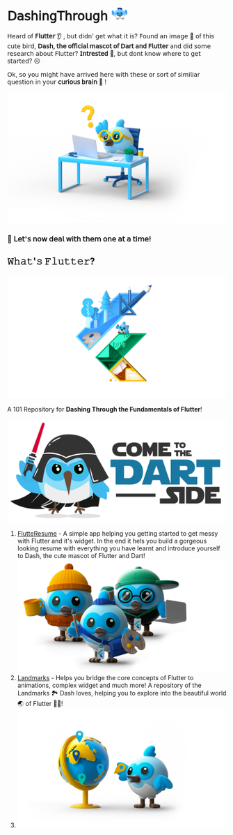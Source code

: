 # 𝖣𝖺𝗌𝗁𝗂𝗇𝗀𝖳𝗁𝗋𝗈𝗎𝗀𝗁 <img src="https://raw.githubusercontent.com/ManasMalla/DashingThrough/main/Resources/dash.png" height=30 width=40>

𝖧𝖾𝖺𝗋𝖽 𝗈𝖿 **𝖥𝗅𝗎𝗍𝗍𝖾𝗋** 👂 , 𝖻𝗎𝗍 𝖽𝗂𝖽𝗇' 𝗀𝖾𝗍 𝗐𝗁𝖺𝗍 𝗂𝗍 𝗂𝗌? 𝖥𝗈𝗎𝗇𝖽 𝖺𝗇 𝗂𝗆𝖺𝗀𝖾 📸 𝗈𝖿 𝗍𝗁𝗂𝗌 𝖼𝗎𝗍𝖾 𝖻𝗂𝗋𝖽, **𝖣𝖺𝗌𝗁, 𝗍𝗁𝖾 𝗈𝖿𝖿𝗂𝖼𝗂𝖺𝗅 𝗆𝖺𝗌𝖼𝗈𝗍 𝗈𝖿 𝖣𝖺𝗋𝗍 𝖺𝗇𝖽 𝖥𝗅𝗎𝗍𝗍𝖾𝗋** 𝖺𝗇𝖽 𝖽𝗂𝖽 𝗌𝗈𝗆𝖾 𝗋𝖾𝗌𝖾𝖺𝗋𝖼𝗁 𝖺𝖻𝗈𝗎𝗍 𝖥𝗅𝗎𝗍𝗍𝖾𝗋? **𝖨𝗇𝗍𝗋𝖾𝗌𝗍𝖾𝖽** 🤩, 𝖻𝗎𝗍 𝖽𝗈𝗇𝗍 𝗄𝗇𝗈𝗐 𝗐𝗁𝖾𝗋𝖾 𝗍𝗈 𝗀𝖾𝗍 𝗌𝗍𝖺𝗋𝗍𝖾𝖽? ☹️

𝖮𝗄, 𝗌𝗈 𝗒𝗈𝗎 𝗆𝗂𝗀𝗁𝗍 𝗁𝖺𝗏𝖾 𝖺𝗋𝗋𝗂𝗏𝖾𝖽 𝗁𝖾𝗋𝖾 𝗐𝗂𝗍𝗁 𝗍𝗁𝖾𝗌𝖾 𝗈𝗋 𝗌𝗈𝗋𝗍 𝗈𝖿 𝗌𝗂𝗆𝗂𝗅𝗂𝖺𝗋 𝗊𝗎𝖾𝗌𝗍𝗂𝗈𝗇 𝗂𝗇 𝗒𝗈𝗎𝗋 **𝖼𝗎𝗋𝗂𝗈𝗎𝗌 𝖻𝗋𝖺𝗂𝗇** 🤔 !

<img src="https://raw.githubusercontent.com/ManasMalla/DashingThrough/main/Resources/faq-hero.png">

### 🥳  𝖫𝖾𝗍'𝗌 𝗇𝗈𝗐 𝖽𝖾𝖺𝗅 𝗐𝗂𝗍𝗁 𝗍𝗁𝖾𝗆 𝗈𝗇𝖾 𝖺𝗍 𝖺 𝗍𝗂𝗆𝖾!

## 𝚆𝚑𝚊𝚝'𝚜 𝙵𝚕𝚞𝚝𝚝𝚎𝚛?

<img src="https://raw.githubusercontent.com/ManasMalla/DashingThrough/main/Resources/flutter.jpeg">

A 101 Repository for **Dashing Through the Fundamentals of Flutter**!

<img src=https://raw.githubusercontent.com/ManasMalla/DashingThrough/main/Resources/come_to_the_dartside.png>

1. [FlutteResume](https://github.com/ManasMalla/FlutteResume) - A simple app helping you getting started to get messy with Flutter and it's widget.
    In the end it hels you build a gorgeous looking resume with everything you have learnt and introduce yourself to Dash, the cute mascot of Flutter and Dart!
      <img src="https://github.com/ManasMalla/DashingThrough/blob/main/Resources/dashatars.png">
2. [Landmarks](https://github.com/ManasMalla/Landmarks) - Helps you bridge the core concepts of Flutter to animations, complex widget and much more!
     A repository of the Landmarks 🏞 Dash loves, helping you to explore into the beautiful world 🌏 of Flutter 🧑‍💻!
4. <img src = "https://github.com/ManasMalla/DashingThrough/blob/main/Resources/community-hero.png">
